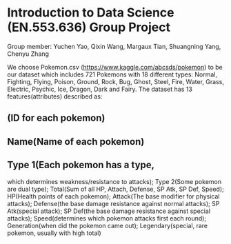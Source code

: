 # Introduction to Data Science (EN.553.636) Group Project
Group member: Yuchen Yao, Qixin Wang, Margaux Tian, Shuangning Yang, Chenyu Zhang  

We choose Pokemon.csv (https://www.kaggle.com/abcsds/pokemon) to be our dataset which includes 721 Pokemons with 18 different types: Normal, Fighting, Flying, Poison, Ground, Rock, Bug, Ghost, Steel, Fire, Water, Grass, Electric, Psychic, Ice, Dragon, Dark and Fairy. The dataset has 13 features(attributes) described as:
## (ID for each pokemon)
## Name(Name of each pokemon)
## Type 1(Each pokemon has a type,
which determines weakness/resistance to attacks); Type 2(Some pokemon are dual type);
Total(Sum of all HP, Attach, Defense, SP Atk, SP Def, Speed); HP(Health points of each
pokemon); Attack(The base modifier for physical attacks); Defense(the base damage
resistance against normal attacks); SP Atk(special attack); SP Def(the base damage
resistance against special attacks); Speed(determines which pokemon attacks first each
round); Generation(when did the pokemon came out); Legendary(special, rare pokemon,
usually with high total)
